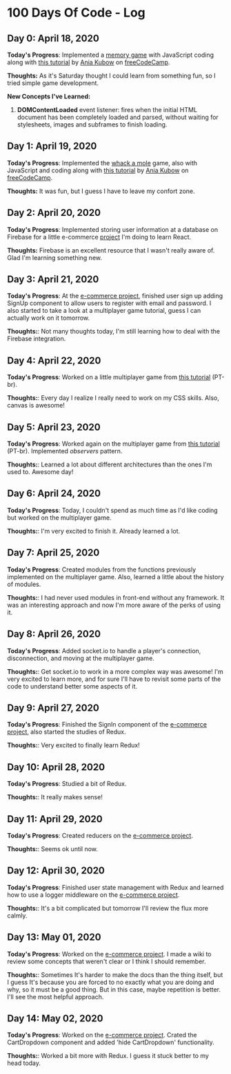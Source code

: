 # 100 Days Of Code - Log

## Day 0: April 18, 2020

**Today's Progress**: Implemented a [memory game](https://github.com/gabcamilo/memory-game) with JavaScript coding along with [this tutorial](https://www.freecodecamp.org/news/learn-javascript-by-building-7-games-video-course/) by [Ania Kubow](https://github.com/kubowania) on [freeCodeCamp](https://www.freecodecamp.org).

**Thoughts:** As it's Saturday thought I could learn from something fun, so I tried simple game development.

**New Concepts I've Learned:**

1. **DOMContentLoaded** event listener: fires when the initial HTML document has been completely loaded and parsed, without waiting for stylesheets, images and subframes to finish loading.

## Day 1: April 19, 2020

**Today's Progress**: Implemented the [whack a mole](https://gabcamilo.github.io/whack-a-mole/) game, also with JavaScript and coding along with [this tutorial](https://www.freecodecamp.org/news/learn-javascript-by-building-7-games-video-course/) by [Ania Kubow](https://github.com/kubowania) on [freeCodeCamp](https://www.freecodecamp.org).

**Thoughts:** It was fun, but I guess I have to leave my confort zone.

## Day 2: April 20, 2020

**Today's Progress**: Implemented storing user information at a database on Firebase for a little e-commerce [project](https://github.com/gabcamilo/crwn-clothing) I'm doing to learn React.

**Thoughts:** Firebase is an excellent resource that I wasn't really aware of. Glad I'm learning something new.

## Day 3: April 21, 2020

**Today's Progress**: At the [e-commerce project](https://github.com/gabcamilo/crwn-clothing), finished user sign up adding SignUp component to allow users to register with email and password.
I also started to take a look at a multiplayer game tutorial, guess I can actually work on it tomorrow.

**Thoughts:**: Not many thoughts today, I'm still learning how to deal with the Firebase integration.

## Day 4: April 22, 2020

**Today's Progress**: Worked on a little multiplayer game from [this tutorial](https://www.youtube.com/watch?v=RJvktZnZn6A&list=PLMdYygf53DP5SVQQrkKCVWDS0TwYLVitL&index=6) (PT-br).

**Thoughts:**: Every day I realize I really need to work on my CSS skills. Also, canvas is awesome!

## Day 5: April 23, 2020

**Today's Progress**: Worked again on the multiplayer game from [this tutorial](https://www.youtube.com/watch?v=RJvktZnZn6A&list=PLMdYygf53DP5SVQQrkKCVWDS0TwYLVitL&index=6) (PT-br). Implemented *observers* pattern.

**Thoughts:**: Learned a lot about different architectures than the ones I'm used to. Awesome day!

## Day 6: April 24, 2020

**Today's Progress**: Today, I couldn't spend as much time as I'd like coding but worked on the multiplayer game.

**Thoughts:**:  I'm very excited to finish it. Already learned a lot.

## Day 7: April 25, 2020

**Today's Progress**: Created modules from the functions previously implemented on the multiplayer game. Also, learned a little about the history of modules.

**Thoughts:**:  I had never used modules in front-end without any framework. It was an interesting approach and now I'm more aware of the perks of using it.

## Day 8: April 26, 2020

**Today's Progress**: Added socket.io to handle a player's connection, disconnection, and moving at the multiplayer game.

**Thoughts:**:  Get socket.io to work in a more complex way was awesome! I'm very excited to learn more, and for sure I'll have to revisit some parts of the code to understand better some aspects of it.

## Day 9: April 27, 2020

**Today's Progress**: Finished the SignIn component of the [e-commerce project](https://github.com/gabcamilo/crwn-clothing), also started the studies of Redux.

**Thoughts:**:  Very excited to finally learn Redux!

## Day 10: April 28, 2020

**Today's Progress**: Studied a bit of Redux.

**Thoughts:**: It really makes sense!

## Day 11: April 29, 2020

**Today's Progress**: Created reducers on the [e-commerce project](https://github.com/gabcamilo/crwn-clothing).

**Thoughts:**: Seems ok until now.

## Day 12: April 30, 2020

**Today's Progress**: Finished user state management with Redux and learned how to use a logger middleware on the [e-commerce project](https://github.com/gabcamilo/crwn-clothing).

**Thoughts:**: It's a bit complicated but tomorrow I'll review the flux more calmly.

## Day 13: May 01, 2020

**Today's Progress**: Worked on the [e-commerce project](https://github.com/gabcamilo/crwn-clothing). I made a wiki to review some concepts that weren't clear or I think I should remember.

**Thoughts:**: Sometimes It's harder to make the docs than the thing itself, but I guess It's because you are forced to no exactly what you are doing and why, so it must be a good thing. But in this case, maybe repetition is better. I'll see the most helpful approach.

## Day 14: May 02, 2020

**Today's Progress**: Worked on the [e-commerce project](https://github.com/gabcamilo/crwn-clothing). Crated the CartDropdown component and added 'hide CartDropdown' functionality.

**Thoughts:**: Worked a bit more with Redux. I guess it stuck better to my head today.
